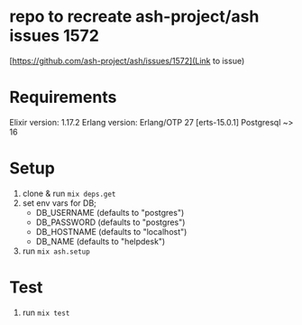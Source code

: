 # repo to recreate ash-project/ash issues 1572

[https://github.com/ash-project/ash/issues/1572](Link to issue)

# Requirements
Elixir version: 1.17.2
Erlang version: Erlang/OTP 27 [erts-15.0.1]
Postgresql ~> 16

# Setup
1. clone & run `mix deps.get`
1. set env vars for DB;
   - DB_USERNAME (defaults to "postgres")
   - DB_PASSWORD (defaults to "postgres")
   - DB_HOSTNAME (defaults to "localhost")
   - DB_NAME (defaults to "helpdesk")
1. run `mix ash.setup`

# Test
1. run `mix test`


